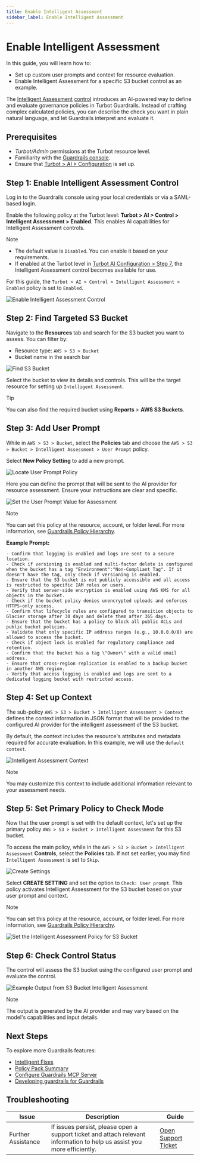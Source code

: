 ```yaml
---
title: Enable Intelligent Assessment
sidebar_label: Enable Intelligent Assessment
---
```


# Enable Intelligent Assessment

In this guide, you will learn how to:

- Set up custom user prompts and context for resource evaluation.
- Enable Intelligent Assessment for a specific S3 bucket control as an example.

The [Intelligent Assessment](/guardrails/docs/concepts/guardrails/intelligent-assessment) [control](/guardrails/docs/reference/glossary#control) introduces an AI-powered way to define and evaluate governance policies in Turbot Guardrails. Instead of crafting complex calculated policies, you can describe the check you want in plain natural language, and let Guardrails interpret and evaluate it.

## Prerequisites

- *Turbot/Admin* permissions at the Turbot resource level.
- Familiarity with the [Guardrails console](https://turbot.com/guardrails/docs/getting-started/).
- Ensure that [Turbot > AI > Configuration](/guardrails/docs/guides/using-guardrails/ai/ai-configuration) is set up.

## Step 1: Enable Intelligent Assessment Control

Log in to the Guardrails console using your local credentials or via a SAML-based login.

Enable the following policy at the Turbot level: **Turbot > AI > Control > Intelligent Assessment > Enabled**. This enables AI capabilities for Intelligent Assessment controls.

> [!NOTE]
> - The default value is `Disabled`. You can enable it based on your requirements.
> - If enabled at the Turbot level in [Turbot AI Configuration > Step 7](/guardrails/docs/guides/using-guardrails/ai/ai-configuration#step-7-enable-configuration), the Intelligent Assessment control becomes available for use.

For this guide, the `Turbot > AI > Control > Intelligent Assessment > Enabled` policy is set to `Enabled`.

![Enable Intelligent Assessment Control](./turbot-ai-intelligent-assessment-enabled.png)

## Step 2: Find Targeted S3 Bucket

Navigate to the **Resources** tab and search for the S3 bucket you want to assess. You can filter by:

- Resource type: `AWS > S3 > Bucket`
- Bucket name in the search bar

![Find S3 Bucket](./locate-aws-s3-bucket.png)

Select the bucket to view its details and controls. This will be the target resource for setting up `Intelligent Assessment`.

> [!TIP]
> You can also find the required bucket using **Reports** > **AWS S3 Buckets**.

## Step 3: Add User Prompt

While in `AWS > S3 > Bucket`, select the **Policies** tab and choose the `AWS > S3 > Bucket > Intelligent Assessment > User Prompt` policy.

Select **New Policy Setting** to add a new prompt.

![Locate User Prompt Policy](./locate-user-prompt-policy.png)

Here you can define the prompt that will be sent to the AI provider for resource assessment. Ensure your instructions are clear and specific.

![Set the User Prompt Value for Assessment](./set-user-prompt-value.png)

> [!NOTE]
> You can set this policy at the resource, account, or folder level.
> For more information, see [Guardrails Policy Hierarchy](/guardrails/docs/concepts/policies/hierarchy).

**Example Prompt:**
```
- Confirm that logging is enabled and logs are sent to a secure location.
- Check if versioning is enabled and multi-factor delete is configured when the bucket has a tag "Environment":"Non-Compliant Tag". If it doesn't have the tag, only check if versioning is enabled.
- Ensure that the S3 bucket is not publicly accessible and all access is restricted to specific IAM roles or users.
- Verify that server-side encryption is enabled using AWS KMS for all objects in the bucket.
- Check if the bucket policy denies unencrypted uploads and enforces HTTPS-only access.
- Confirm that lifecycle rules are configured to transition objects to Glacier storage after 30 days and delete them after 365 days.
- Ensure that the bucket has a policy to block all public ACLs and public bucket policies.
- Validate that only specific IP address ranges (e.g., 10.0.0.0/8) are allowed to access the bucket.
- Check if object lock is enabled for regulatory compliance and retention.
- Confirm that the bucket has a tag \"Owner\" with a valid email address.
- Ensure that cross-region replication is enabled to a backup bucket in another AWS region.
- Verify that access logging is enabled and logs are sent to a dedicated logging bucket with restricted access.
```
## Step 4: Set up Context

The sub-policy `AWS > S3 > Bucket > Intelligent Assessment > Context` defines the context information in JSON format that will be provided to the configured AI provider for the intelligent assessment of the S3 bucket.

By default, the context includes the resource's attributes and metadata required for accurate evaluation. In this example, we will use the `default context`.

![Intelligent Assessment Context](./aws-s3-bucket-ia-context.png)

> [!NOTE]
> You may customize this context to include additional information relevant to your assessment needs.

## Step 5: Set Primary Policy to Check Mode

Now that the user prompt is set with the default context, let's set up the primary policy `AWS > S3 > Bucket > Intelligent Assessment` for this S3 bucket.

To access the main policy, while in the `AWS > S3 > Bucket > Intelligent Assessment` **Controls**, select the **Policies** tab. If not set earlier, you may find `Intelligent Assessment` is set to `Skip`.

![Create Settings](./aws-s3-bucket-create-setting.png)

Select **CREATE SETTING** and set the option to `Check: User prompt`. This policy activates Intelligent Assessment for the S3 bucket based on your user prompt and context.

> [!NOTE]
> You can set this policy at the resource, account, or folder level.
> For more information, see [Guardrails Policy Hierarchy](/guardrails/docs/concepts/policies/hierarchy).

![Set the Intelligent Assessment Policy for S3 Bucket](./aws-s3-intelligent-assessment-check-mode.png)

## Step 6: Check Control Status

The control will assess the S3 bucket using the configured user prompt and evaluate the control.

![Example Output from S3 Bucket Intelligent Assessment](./aws-s3-bucket-intelligent-assessment-response.png)

> [!NOTE]
> The output is generated by the AI provider and may vary based on the model's capabilities and input details.

## Next Steps

To explore more Guardrails features:

- [Intelligent Fixes](/guardrails/docs/guides/using-guardrails/ai/enable-intelligent-fixes)
- [Policy Pack Summary](/guardrails/docs/guides/using-guardrails/ai/enable-policy-pack-summary)
- [Configure Guardrails MCP Server](/guardrails/docs/guides/using-guardrails/ai/install-mcp)
- [Developing guardrails for Guardrails](/guardrails/docs/guides/developers/)

## Troubleshooting

| Issue                  | Description                                                                                                                   | Guide                                      |
|------------------------|-------------------------------------------------------------------------------------------------------------------------------|--------------------------------------------|
| Further Assistance     | If issues persist, please open a support ticket and attach relevant information to help us assist you more efficiently.       | [Open Support Ticket](https://support.turbot.com) |